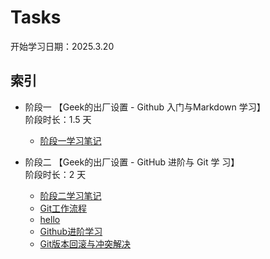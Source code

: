 # Tasks
开始学习日期：2025.3.20
## 索引 
+ 阶段一 【Geek的出厂设置 - Github 入门与Markdown 学习】  
阶段时长：1.5 天
  - [阶段一学习笔记](<阶段一学习笔记.md>)  

+ 阶段二 【Geek的出厂设置 - GitHub 进阶与 Git 学
习】  
阶段时长：2 天  
  - [阶段二学习笔记](<阶段二学习笔记.md>)  
  - [Git工作流程](<Git工作流程.md>)
  - [hello](<hello.md>)
  - [Github进阶学习](<Github进阶学习笔记.md>)
  - [Git版本回滚与冲突解决](<Git版本回滚与冲突解决.md>)